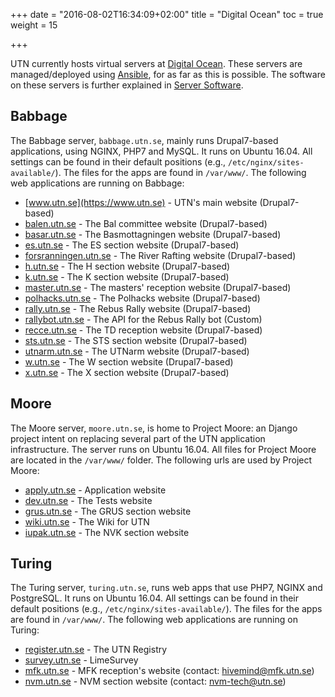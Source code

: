 +++
date = "2016-08-02T16:34:09+02:00"
title = "Digital Ocean"
toc = true
weight = 15

+++

UTN currently hosts virtual servers at [Digital
Ocean](https://www.digitalocean.com). These servers are managed/deployed using
[Ansible](/development_tools/ansible), for as far as this is possible. The
software on these servers is further explained in [Server
Software](/server_software).

## Babbage

The Babbage server, `babbage.utn.se`, mainly runs Drupal7-based applications, using
NGINX, PHP7 and MySQL. It runs on Ubuntu 16.04. All settings can be found in
their default positions (e.g., `/etc/nginx/sites-available/`). The files for the
apps are found in `/var/www/`. The following web applications are running on
Babbage:

- [www.utn.se](https://www.utn.se) - UTN's main website (Drupal7-based)
- [balen.utn.se](https://balen.utn.se) - The Bal committee website
(Drupal7-based)
- [basar.utn.se](https://basar.utn.se) - The Basmottagningen website
(Drupal7-based)
- [es.utn.se](https://es.utn.se) - The ES section website (Drupal7-based)
- [forsranningen.utn.se](https://forsranningen.utn.se) - The River Rafting
website (Drupal7-based)
- [h.utn.se](https://h.utn.se) - The H section website (Drupal7-based)
- [k.utn.se](https://k.utn.se) - The K section website (Drupal7-based)
- [master.utn.se](https://master.utn.se) - The masters' reception website
(Drupal7-based)
- [polhacks.utn.se](https://polhacks.utn.se) - The Polhacks website
(Drupal7-based)
- [rally.utn.se](https://rally.utn.se) - The Rebus Rally website
(Drupal7-based)
- [rallybot.utn.se](https://rallybot.utn.se) - The API for the Rebus Rally bot (Custom)
- [recce.utn.se](https://recce.utn.se) - The TD reception website
(Drupal7-based)
- [sts.utn.se](https://sts.utn.se) - The STS section website (Drupal7-based)
- [utnarm.utn.se](https://utnarm.utn.se) - The UTNarm website (Drupal7-based)
- [w.utn.se](https://w.utn.se) - The W section website (Drupal7-based)
- [x.utn.se](https://x.utn.se) - The X section website (Drupal7-based)

## Moore

The Moore server, `moore.utn.se`, is home to Project Moore: an Django project
intent on replacing several part of the UTN application infrastructure. The
server runs on Ubuntu 16.04. All files for Project Moore are located in the
`/var/www/` folder. The following urls are used by Project Moore:

- [apply.utn.se](https://apply.utn.se) - Application website
- [dev.utn.se](https://dev.utn.se) - The Tests website
- [grus.utn.se](https://grus.utn.se) - The GRUS section website
- [wiki.utn.se](https://wiki.utn.se) - The Wiki for UTN
- [iupak.utn.se](https://iupak.utn.se) - The NVK section website
## Turing

The Turing server, `turing.utn.se`, runs web apps that use PHP7, NGINX and
PostgreSQL. It runs on Ubuntu 16.04. All settings can be found in their default
positions (e.g., `/etc/nginx/sites-available/`). The files for the apps are
found in `/var/www/`. The following web applications are running on Turing:

- [register.utn.se](https://register.utn.se) - The UTN Registry
- [survey.utn.se](https://survey.utn.se) - LimeSurvey
- [mfk.utn.se](https://mfk.utn.se) - MFK reception's website (contact:
[hivemind@mfk.utn.se](mailto:Hivemind@mfk.utn.se))
- [nvm.utn.se](https://nvm.utn.se) - NVM section website (contact:
[nvm-tech@utn.se](mailto:nvm-tech@utn.se))
